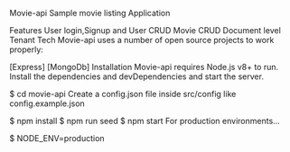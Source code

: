 Movie-api
Sample movie listing Application

Features
User login,Signup and User CRUD
Movie CRUD
Document level Tenant
Tech
Movie-api uses a number of open source projects to work properly:

[Express]
[MongoDb]
Installation
Movie-api requires Node.js v8+ to run. Install the dependencies and devDependencies and start the server.

$ cd movie-api
Create a config.json file inside src/config like config.example.json

$ npm install
$ npm run seed
$ npm start
For production environments...

$ NODE_ENV=production
